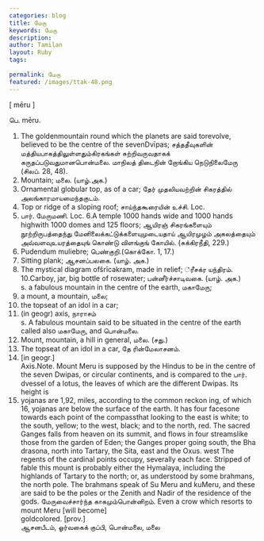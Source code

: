 ```yaml
---
categories: blog
title: மேரு
keywords: மேரு
description: 
author: Tamilan
layout: Ruby
tags: 
 
permalink: மேரு
featured: /images/ttak-48.png
---
```

  
[ mēru ]  
  
பெ. mēru.   
1. The goldenmountain round which the planets are said torevolve, believed to be the centre of the sevenDvīpas; சத்ததீவுகளின் மத்தியபாகத்திலுள்ளதும்கிரகங்கள் சுற்றிவருவதாகக் கருதப்படுவதுமானபொன்மலை. மாநிலத் திடைநின் றோங்கிய நெடுநிலைமேரு (சிலப். 28, 48).   
2. Mountain; மலை. (யாழ்.அக.)   
3. Ornamental globular top, as of a car; தேர் முதலியவற்றின் சிகரத்தில் அலங்காரமாயமைந்தகுடம்.   
4. Top or ridge of a sloping roof; சாய்ந்தகூரையின் உச்சி. Loc.   
5. பார். மேருமணி. Loc. 6.A temple 1000 hands wide and 1000 hands highwith 1000 domes and 125 floors; ஆயிரஞ் சிகரங்களையும் நூற்றிருபத்தைந்து மேனிலைக்கட்டுக்களையுமுடையதாய் ஆயிரமுழம் அகலத்தையும் அவ்வளவுஉயரத்தையுங் கொண்டு விளங்குங் கோயில். (சுக்கிரநீதி, 229.)   
7. Pudendum muliebre; பெண்குறி.(கொக்கோ. 1, 17.)   
8. Sitting plank; ஆசனப்பலகை. (யாழ். அக.)   
9. The mystical diagram ofšrīcakram, made in relief; 											்ரீசக்ர யந்திரம். 10.Carboy, jar, big bottle of rosewater; பன்னீர்ச்சாடிவகை. (யாழ். அக.)  
s. a fabulous mountain in the centre of the earth, மகாமேரு;   
2. a mount, a mountain, மலை;   
3. the topseat of an idol in a car;   
4. (in geogr) axis, நாராசம்  
s. A fabulous mountain said to be situated in the centre of the earth called also மகாமேரு, and பொன்மலை.   
2. Mount, mountain, a hill in general, மலை. (சது.)   
3. The topseat of an idol in a car, தே ரின்மேலாசனம்.   
4. [in geogr.]  
Axis.Note. Mount Meru is supposed by the Hindus to be in the centre of the seven Dwipas, or circular continents, and is compared to the பார். dvessel of a lotus, the leaves of which are the different Dwipas. Its height is   
84. yojanas are 1,92, miles, according to the common reckon ing, of which 16, yojanas are below the surface of the earth. It has four facesone towards each point of the compassthat looking to the east is white; to the south, yellow; to the west, black; and to the north, red. The sacred Ganges falls from heaven on its summit, and flows in four streamslike those from the garden of Eden; the Ganges proper going south, the Bha drasona, north into Tartary, the Sita, east and the Oxus. west The regents of the cardinal points occupy, severally each face. Stripped of fable this mount is probably either the Hymalaya, including the highlands of Tartary to the north; or, as understood by some brahmans, the north pole. The brahmans speak of Su Meru and kuMeru, and these are said to be the poles or the Zenith and Nadir of the residence of the gods. மேருவைச்சார்ந்த காகமும்பொன்னிறம். Even a crow which resorts to mount Meru [will become]  
goldcolored. [prov.]  
ஆசனபீடம், ஓர்வகைக் குப்பி, பொன்மலை, மலை